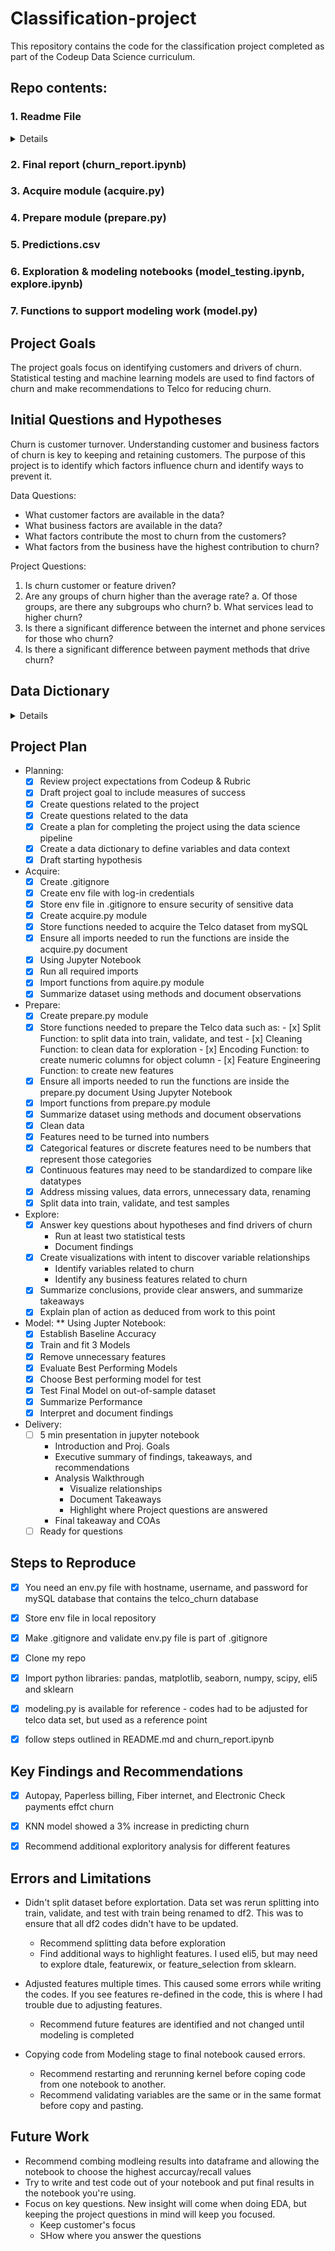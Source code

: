 # Classification-project
This repository contains the code for the classification project completed as part of the Codeup Data Science curriculum.

## Repo contents:

### <summary>1. Readme File</summary>
<details>

```- project description with goals
- initial hypotheses and/or questions you have of the data, ideas
- data dictionary
- project planning (lay out your process through the data science pipeline)
- instructions or an explanation of how someone else can reproduce your project and findings (What would someone need to be able to recreate your project on their own?)
- key findings, recommendations, and takeaways from your project,
```
</details>

### 2. Final report (churn_report.ipynb)
### 3. Acquire module (acquire.py)
### 4. Prepare module (prepare.py)
### 5. Predictions.csv
### 6. Exploration & modeling notebooks (model_testing.ipynb, explore.ipynb)
### 7. Functions to support modeling work (model.py)

## Project Goals
The project goals focus on identifying customers and drivers of churn.  Statistical testing and machine learning models are used to find factors of churn and make recommendations to Telco for reducing churn.

## Initial Questions and Hypotheses

Churn is customer turnover.  Understanding customer and business factors of churn is key to keeping and retaining customers. The purpose of this project is to identify which factors influence churn and identify ways to prevent it.  

Data Questions:
  - What customer factors are available in the data?
  - What business factors are available in the data?
  - What factors contribute the most to churn from the customers?
  - What factors from the business have the highest contribution to churn?

Project Questions:
1. Is churn customer or feature driven?
2. Are any groups of churn higher than the average rate?
    a. Of those groups, are there any subgroups who churn?
    b. What services lead to higher churn?
3. Is there a significant difference between the internet and phone services for those who churn? 
4. Is there a significant difference between payment methods that drive churn?


## Data Dictionary
<details>

|Feature Name|	Description|	Data Type| Updated to|
|:---|:---|---:|:----|
|payment_type_id| Numerical version of payment_type|categorical| deleted|
|internet_service_type_id| numercical version of internet service type| categorical| deleted|
|customer_id|	Contains customer ID|	categorical|
|gender|	whether the customer female or male|	categorical| deleted after encoding|
|senior_citizen|	Whether the customer is a senior citizen or not (1, 0)|	numeric, int|is_senior_citizen|
|partner|	Whether the customer has a partner or not (Yes, No)|	categorical| deleted after encoding|
|dependents|	Whether the customer has dependents or not (Yes, No)|	categorical|deleted after encoding|
|tenure|	Number of months the customer has stayed with the company|	numeric, int|
|phone_service|	Whether the customer has a phone service or not (Yes, No)|	categorical|deleted after encoding|
|multiple_lines|	Whether the customer has multiple lines r not (Yes, No, No phone service)|	categorical|
|internet_service_type|	Customer’s internet service provider (DSL, Fiber optic, No)|categorical|
|online_security|	Whether the customer has online security or not (Yes, No, No internet service)|	categorical|
|online_backup|	Whether the customer has online backup or not (Yes, No, No internet service)| categorical|
|device_protection|	Whether the customer has device protection or not (Yes, No, No internet service)|	categorical|
|tech_support|	Whether the customer has tech support or not (Yes, No, No internet service)|	categorical|
|streaming_tv|	Whether the customer has streaming TV or not (Yes, No, No internet service)| categorical|
|streaming_movies|	Whether the customer has streaming movies or not (Yes, No, No internet service)|	categorical|
|contract_type|	The contract term of the customer (Month-to-month, One year, Two year)|	categorical| deleted|
|paperless_billing|	Whether the customer has paperless billing or not (Yes, No)|	categorical| deleted after encoding|
|payment_type| The customer’s payment method (Electronic check, Mailed check, Bank transfer, Credit card)|categorical|
|monthly_charges|	The amount charged to the customer monthly|	numeric , int|
|total_charges|	The total amount charged to the customer|	object| numerical, int|
|churn|	Whether the customer churned or not (Yes or No)|	categorical| Yes:1 No:0|
|* is_male| gender converted to Male:1 Female:0| categorical|
|* has_phone| phone_service updted to Yes:1, No:0| categorical
|* has_internet_service|internet_service_type updated to show Fiber and DSL as 1, others as 0| categorical|
|* has_partner| partner updated to Yes:1, No:0|categorical|
|* has_dependent|dependents updated to Yeas:1, No:0|categorical|
|* is_paperless| paperless_billing updated to Yes:1, No:0| categorical|
|* is_month_to_month|contract type month-to-month:1, others: 0|categorical|
|* is_autopay| E-check and mailed:0 automatic transfers:1|categorical|
|* has_streaming|streaming movies or TV:1 others :0| categorical

* indicated row added through python
</details>

## Project Plan

- Planning:
    - [x] Review project expectations from Codeup & Rubric
    - [x] Draft project goal to include measures of success
    - [x] Create questions related to the project
    - [x] Create questions related to the data
    - [x] Create a plan for completing the project using the data science pipeline
    - [x] Create a data dictionary to define variables and data context
    - [x] Draft starting hypothesis

- Acquire:
   - [x] Create .gitignore
   - [x] Create env file with log-in credentials
   - [x] Store env file in .gitignore to ensure security of sensitive data
   - [x] Create acquire.py module
   - [x] Store functions needed to acquire the Telco dataset from mySQL
   - [x] Ensure all imports needed to run the functions are inside the acquire.py document
   - [x] Using Jupyter Notebook
   - [x] Run all required imports
   - [x] Import functions from aquire.py module
   - [x] Summarize dataset using methods and document observations

- Prepare:
   - [x] Create prepare.py module
   - [x] Store functions needed to prepare the Telco data such as:
          - [x] Split Function: to split data into train, validate, and test
          - [x] Cleaning Function: to clean data for exploration
          - [x] Encoding Function: to create numeric columns for object column
          - [x] Feature Engineering Function: to create new features
   - [x] Ensure all imports needed to run the functions are inside the prepare.py document Using Jupyter Notebook
   - [x] Import functions from prepare.py module
   - [x] Summarize dataset using methods and document observations
   - [x] Clean data
   - [x] Features need to be turned into numbers
   - [x] Categorical features or discrete features need to be numbers that represent those categories
   - [x] Continuous features may need to be standardized to compare like datatypes
   - [x] Address missing values, data errors, unnecessary data, renaming
   - [x] Split data into train, validate, and test samples
   
- Explore:
  - [x] Answer key questions about hypotheses and find drivers of churn
      - Run at least two statistical tests
      - Document findings
  - [x] Create visualizations with intent to discover variable relationships
      - Identify variables related to churn
      - Identify any business features related to churn
  - [x] Summarize conclusions, provide clear answers, and summarize takeaways
  - [x] Explain plan of action as deduced from work to this point

- Model:
** Using Jupter Notebook:
  - [x] Establish Baseline Accuracy
  - [x] Train and fit 3 Models 
  - [x] Remove unnecessary features
  - [x] Evaluate Best Performing Models
  - [x] Choose Best performing model for test
  - [x] Test Final Model on out-of-sample dataset
  - [x] Summarize Performance
  - [x] Interpret and document findings

- Delivery:
  - [ ] 5 min presentation in jupyter notebook
      - Introduction and Proj. Goals
      - Executive summary of findings, takeaways, and recommendations
      - Analysis Walkthrough
          -  Visualize relationships
          -  Document Takeaways
          -  Highlight where Project questions are answered
      -  Final takeaway and COAs 
  - [ ] Ready for questions 

## Steps to Reproduce

 - [x] You need an env.py file with hostname, username, and password for mySQL database that contains the telco_churn database
 - [x] Store env file in local repository
 - [x] Make .gitignore and validate env.py file is part of .gitignore
 - [x] Clone my repo
 - [x] Import python libraries: pandas, matplotlib, seaborn, numpy, scipy, eli5 and sklearn
 - [x] modeling.py is available for reference - codes had to be adjusted for telco data set, but used as a reference point
 - [x] follow steps outlined in README.md and churn_report.ipynb
 

## Key Findings and Recommendations
 - [x] Autopay, Paperless billing, Fiber internet, and Electronic Check payments effct churn
 - [x] KNN model showed a 3% increase in predicting churn
 - [x] Recommend additional exploritory analysis for different features

 
## Errors and Limitations
 - Didn't split dataset before explortation.  Data set was rerun splitting into train, validate, and test with train being renamed to df2.  This was to ensure that all df2 codes didn't have to be updated. 
     - Recommend splitting data before exploration
     - Find additional ways to highlight features.  I used eli5, but may need to explore dtale, featurewix, or feature_selection from sklearn.
 
 - Adjusted features multiple times.  This caused some errors while writing the codes.  If you see features re-defined in the code, this is where I had trouble due to adjusting features.
   - Recommend future features are identified and not changed until modeling is completed

- Copying code from Modeling stage to final notebook caused errors.
   - Recommend restarting and rerunning kernel before coping code from one notebook to another.
   - Recommend validating variables are the same or in the same format before copy and pasting.  

## Future Work 
 - Recommend combing modleing results into dataframe and allowing the notebook to choose the highest accurcay/recall values
 - Try to write and test code out of your notebook and put final results in the notebook you're using.
 - Focus on key questions.  New insight will come when doing EDA, but keeping the project questions in mind will keep you focused.  
      - Keep customer's focus
      - SHow where you answer the questions
